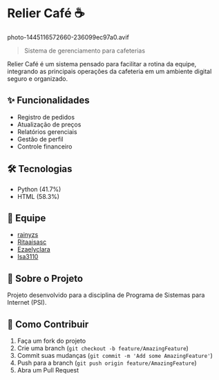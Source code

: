 # Relier Café ☕

photo-1445116572660-236099ec97a0.avif

> Sistema de gerenciamento para cafeterias

Relier Café é um sistema pensado para facilitar a rotina da equipe, integrando as principais operações da cafeteria em um ambiente digital seguro e organizado.

## ✨ Funcionalidades

- Registro de pedidos
- Atualização de preços
- Relatórios gerenciais
- Gestão de perfil
- Controle financeiro

## 🛠 Tecnologias

- Python (41.7%)
- HTML (58.3%)

## 👥 Equipe

- [rainyzs](https://github.com/rainyzs)
- [Ritaaisasc](https://github.com/Ritaaisasc)
- [Ezaelyclara](https://github.com/Ezaelyclara)
- [Isa3110](https://github.com/Isa3110)

## 📝 Sobre o Projeto

Projeto desenvolvido para a disciplina de Programa de Sistemas para Internet (PSI).

## 📌 Como Contribuir

1. Faça um fork do projeto
2. Crie uma branch (`git checkout -b feature/AmazingFeature`)
3. Commit suas mudanças (`git commit -m 'Add some AmazingFeature'`)
4. Push para a branch (`git push origin feature/AmazingFeature`)
5. Abra um Pull Request
